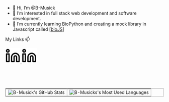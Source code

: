 - 👋 Hi, I’m @B-Musick
- 👀 I’m interested in full stack web development and software development.
- 🌱 I’m currently learning BioPython and creating a mock library in Javascript called [<a href="https://github.com/B-Musick/bioJS">bioJS</a>]

My Links 📫
&nbsp;&nbsp;

<a href="http://www.brendanmusick.com/">
<picture>
  <source media="(prefers-color-scheme: light)" srcset="images/portfolio-link.svg">
  <source media="(prefers-color-scheme: dark)" srcset="images/portfolio-dark.svg">
  <img alt="portfolio" src="images/linkedin-light.svg">
</picture>
</a>

<a href="https://www.linkedin.com/in/brendanmusick/">
<picture>
  <source media="(prefers-color-scheme: dark)" srcset="images/linkedin-dark-mode.svg">
  <source media="(prefers-color-scheme: light)" srcset="images/linkedin-light.svg">
  <img alt="linkedin" src="images/linkedin-light.svg">
</picture>
</a>

&nbsp;&nbsp;



<!-- [![website](./images/portfolio-link.svg)](http://www.brendanmusick.ca#gh-dark-mode-only)
[![website](./img/portfolio-link-dark.svg)](http://www.brendanmusick.ca#gh-light-mode-only) -->
&nbsp;&nbsp;

<!-- [![website](./images/linkedin-link.svg)]([https://www.linkedin.com/in/brendanmusick/](https://www.linkedin.com/in/brendanmusick/))
&nbsp;&nbsp; -->

<table border="1" bordercolor="#aaa" cellspacing="0" cellpadding="0">
<tr>
  <td><img style="display:block;" width="100%" height="100%" alt="B-Musick's GitHub Stats" src="https://github-readme-stats.vercel.app/api?username=B-Musick&show_icons=true&hide_border=false&title_color=ff652f&icon_color=FFE400&bg_color=09131B&text_color=ffffff&border_color=0c1a25" /></td> 
<td><img style="display:block;" width="100%" height="100%" alt="B-Musicks's Most Used Languages" src="https://github-readme-stats.vercel.app/api/top-langs/?username=B-Musick&layout=compact" /></td>
</tr>
</table>


<!---
B-Musick/B-Musick is a ✨ special ✨ repository because its `README.md` (this file) appears on your GitHub profile.
You can click the Preview link to take a look at your changes.
--->
